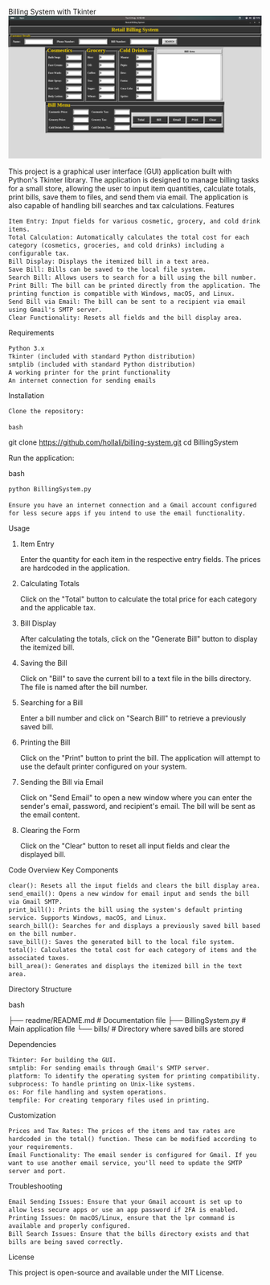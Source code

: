 Billing System with Tkinter
<img src="./readme-images/Image1.png"/>

This project is a graphical user interface (GUI) application built with Python's Tkinter library. The application is designed to manage billing tasks for a small store, allowing the user to input item quantities, calculate totals, print bills, save them to files, and send them via email. The application is also capable of handling bill searches and tax calculations.
Features

    Item Entry: Input fields for various cosmetic, grocery, and cold drink items.
    Total Calculation: Automatically calculates the total cost for each category (cosmetics, groceries, and cold drinks) including a configurable tax.
    Bill Display: Displays the itemized bill in a text area.
    Save Bill: Bills can be saved to the local file system.
    Search Bill: Allows users to search for a bill using the bill number.
    Print Bill: The bill can be printed directly from the application. The printing function is compatible with Windows, macOS, and Linux.
    Send Bill via Email: The bill can be sent to a recipient via email using Gmail's SMTP server.
    Clear Functionality: Resets all fields and the bill display area.

Requirements

    Python 3.x
    Tkinter (included with standard Python distribution)
    smtplib (included with standard Python distribution)
    A working printer for the print functionality
    An internet connection for sending emails

Installation

    Clone the repository:

    bash

git clone https://github.com/hollali/billing-system.git
cd BillingSystem

Run the application:

bash

    python BillingSystem.py

    Ensure you have an internet connection and a Gmail account configured for less secure apps if you intend to use the email functionality.

Usage
1. Item Entry

    Enter the quantity for each item in the respective entry fields. The prices are hardcoded in the application.

2. Calculating Totals

    Click on the "Total" button to calculate the total price for each category and the applicable tax.

3. Bill Display

    After calculating the totals, click on the "Generate Bill" button to display the itemized bill.

4. Saving the Bill

    Click on "Bill" to save the current bill to a text file in the bills directory. The file is named after the bill number.

5. Searching for a Bill

    Enter a bill number and click on "Search Bill" to retrieve a previously saved bill.

6. Printing the Bill

    Click on the "Print" button to print the bill. The application will attempt to use the default printer configured on your system.

7. Sending the Bill via Email

    Click on "Send Email" to open a new window where you can enter the sender's email, password, and recipient's email. The bill will be sent as the email content.

8. Clearing the Form

    Click on the "Clear" button to reset all input fields and clear the displayed bill.

Code Overview
Key Components

    clear(): Resets all the input fields and clears the bill display area.
    send_email(): Opens a new window for email input and sends the bill via Gmail SMTP.
    print_bill(): Prints the bill using the system's default printing service. Supports Windows, macOS, and Linux.
    search_bill(): Searches for and displays a previously saved bill based on the bill number.
    save_bill(): Saves the generated bill to the local file system.
    total(): Calculates the total cost for each category of items and the associated taxes.
    bill_area(): Generates and displays the itemized bill in the text area.

Directory Structure

bash

├── readme/README.md     # Documentation file
├── BillingSystem.py     # Main application file
└── bills/               # Directory where saved bills are stored

Dependencies

    Tkinter: For building the GUI.
    smtplib: For sending emails through Gmail's SMTP server.
    platform: To identify the operating system for printing compatibility.
    subprocess: To handle printing on Unix-like systems.
    os: For file handling and system operations.
    tempfile: For creating temporary files used in printing.

Customization

    Prices and Tax Rates: The prices of the items and tax rates are hardcoded in the total() function. These can be modified according to your requirements.
    Email Functionality: The email sender is configured for Gmail. If you want to use another email service, you'll need to update the SMTP server and port.

Troubleshooting

    Email Sending Issues: Ensure that your Gmail account is set up to allow less secure apps or use an app password if 2FA is enabled.
    Printing Issues: On macOS/Linux, ensure that the lpr command is available and properly configured.
    Bill Search Issues: Ensure that the bills directory exists and that bills are being saved correctly.

License

This project is open-source and available under the MIT License.